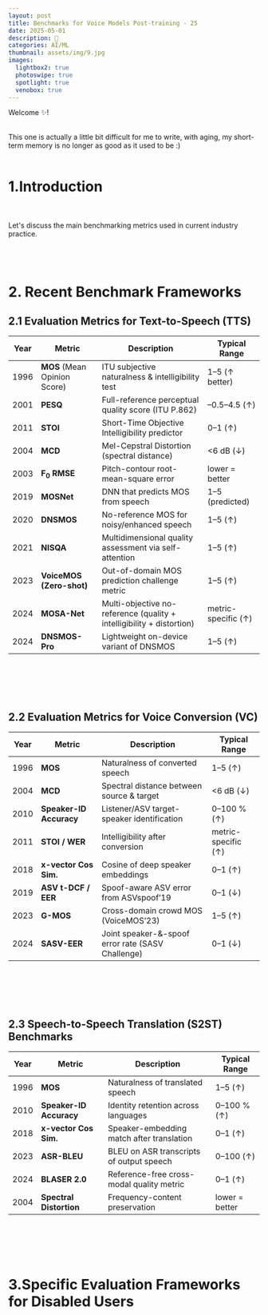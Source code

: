 ```yaml
---
layout: post
title: Benchmarks for Voice Models Post-training - 25
date: 2025-05-01
description: 🥥
categories: AI/ML
thumbnail: assets/img/9.jpg
images:
  lightbox2: true
  photoswipe: true
  spotlight: true
  venobox: true
---
```


Welcome ✨!  <br><br>

This one is actually a little bit difficult for me to write, with aging, my short-term memory is no longer as good as it used to be :)<br><br>


# 1.Introduction<br><br>

Let's discuss the main benchmarking metrics used in current industry practice.<br><br><br><br>



# 2. Recent Benchmark Frameworks

## 2.1 Evaluation Metrics for Text-to-Speech (TTS)

| Year | Metric | Description | Typical Range |
|------|--------|-------------|---------------|
| 1996 | **MOS** (Mean Opinion Score) | ITU subjective naturalness & intelligibility test | 1–5 (↑ better) |
| 2001 | **PESQ** | Full-reference perceptual quality score (ITU P.862) | –0.5–4.5 (↑) |
| 2011 | **STOI** | Short-Time Objective Intelligibility predictor | 0–1 (↑) |
| 2004 | **MCD** | Mel-Cepstral Distortion (spectral distance) | <6 dB (↓) |
| 2003 | **F<sub>0</sub> RMSE** | Pitch-contour root-mean-square error | lower = better |
| 2019 | **MOSNet** | DNN that predicts MOS from speech | 1–5 (predicted) |
| 2020 | **DNSMOS** | No-reference MOS for noisy/enhanced speech | 1–5 (↑) |
| 2021 | **NISQA** | Multidimensional quality assessment via self-attention | 1–5 (↑) |
| 2023 | **VoiceMOS (Zero-shot)** | Out-of-domain MOS prediction challenge metric | 1–5 (↑) |
| 2024 | **MOSA-Net** | Multi-objective no-reference (quality + intelligibility + distortion) | metric-specific (↑) |
| 2024 | **DNSMOS-Pro** | Lightweight on-device variant of DNSMOS | 1–5 (↑) |


<br><br><br><br>

## 2.2 Evaluation Metrics for Voice Conversion (VC)

| Year | Metric | Description | Typical Range |
|------|--------|-------------|---------------|
| 1996 | **MOS** | Naturalness of converted speech | 1–5 (↑) |
| 2004 | **MCD** | Spectral distance between source & target | <6 dB (↓) |
| 2010 | **Speaker-ID Accuracy** | Listener/ASV target-speaker identification | 0–100 % (↑) |
| 2011 | **STOI / WER** | Intelligibility after conversion | metric-specific (↑) |
| 2018 | **x-vector Cos Sim.** | Cosine of deep speaker embeddings | 0–1 (↑) |
| 2019 | **ASV t-DCF / EER** | Spoof-aware ASV error from ASVspoof’19 | 0–1 (↓) |
| 2023 | **G-MOS** | Cross-domain crowd MOS (VoiceMOS’23) | 1–5 (↑) |
| 2024 | **SASV-EER** | Joint speaker-&-spoof error rate (SASV Challenge) | 0–1 (↓) |

<br><br><br><br>

## 2.3 Speech-to-Speech Translation (S2ST) Benchmarks

| Year | Metric | Description | Typical Range |
|------|--------|-------------|---------------|
| 1996 | **MOS** | Naturalness of translated speech | 1–5 (↑) |
| 2010 | **Speaker-ID Accuracy** | Identity retention across languages | 0–100 % (↑) |
| 2018 | **x-vector Cos Sim.** | Speaker-embedding match after translation | 0–1 (↑) |
| 2023 | **ASR-BLEU** | BLEU on ASR transcripts of output speech | 0–100 (↑) |
| 2024 | **BLASER 2.0** | Reference-free cross-modal quality metric | 0–1 (↑) |
| 2004 | **Spectral Distortion** | Frequency-content preservation | lower = better |



<br><br><br><br>


# 3.Specific Evaluation Frameworks for Disabled Users<br><br><br><br>















